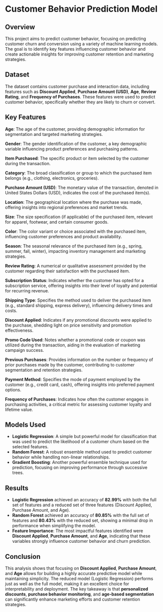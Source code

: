 # Customer Behavior Prediction Model

## Overview
This project aims to predict customer behavior, focusing on predicting customer churn and conversion using a variety of machine learning models. The goal is to identify key features influencing customer behavior and create actionable insights for improving customer retention and marketing strategies.

## Dataset
The dataset contains customer purchase and interaction data, including features such as **Discount Applied**, **Purchase Amount (USD)**, **Age**, **Review Rating**, and **Frequency of Purchases**. These features were used to predict customer behavior, specifically whether they are likely to churn or convert.

## Key Features
**Age**: The age of the customer, providing demographic information for segmentation and targeted marketing strategies.

**Gender**: The gender identification of the customer, a key demographic variable influencing product preferences and purchasing patterns.

**Item Purchased**: The specific product or item selected by the customer during the transaction.

**Category**: The broad classification or group to which the purchased item belongs (e.g., clothing, electronics, groceries).

**Purchase Amount (USD)**: The monetary value of the transaction, denoted in United States Dollars (USD), indicates the cost of the purchased item(s).

**Location**: The geographical location where the purchase was made, offering insights into regional preferences and market trends.

**Size**: The size specification (if applicable) of the purchased item, relevant for apparel, footwear, and certain consumer goods.

**Color**: The color variant or choice associated with the purchased item, influencing customer preferences and product availability.

**Season**: The seasonal relevance of the purchased item (e.g., spring, summer, fall, winter), impacting inventory management and marketing strategies.

**Review Rating**: A numerical or qualitative assessment provided by the customer regarding their satisfaction with the purchased item.

**Subscription Status**: Indicates whether the customer has opted for a subscription service, offering insights into their level of loyalty and potential for recurring revenue.

**Shipping Type**: Specifies the method used to deliver the purchased item (e.g., standard shipping, express delivery), influencing delivery times and costs.

**Discount Applied**: Indicates if any promotional discounts were applied to the purchase, shedding light on price sensitivity and promotion effectiveness.

**Promo Code Used**: Notes whether a promotional code or coupon was utilized during the transaction, aiding in the evaluation of marketing campaign success.

**Previous Purchases**: Provides information on the number or frequency of prior purchases made by the customer, contributing to customer segmentation and retention strategies.

**Payment Method**: Specifies the mode of payment employed by the customer (e.g., credit card, cash), offering insights into preferred payment options.

**Frequency of Purchases**: Indicates how often the customer engages in purchasing activities, a critical metric for assessing customer loyalty and lifetime value.

## Models Used
- **Logistic Regression**: A simple but powerful model for classification that was used to predict the likelihood of a customer churn based on the selected features.
- **Random Forest**: A robust ensemble method used to predict customer behavior while handling non-linear relationships.
- **Gradient Boosting**: Another powerful ensemble technique used for prediction, focusing on improving performance through successive trees.

## Results
- **Logistic Regression** achieved an accuracy of **82.99%** with both the full set of features and a reduced set of three features (Discount Applied, Purchase Amount, and Age).
- **Random Forest** achieved an accuracy of **80.85%** with the full set of features and **80.43%** with the reduced set, showing a minimal drop in performance when simplifying the model.
- **Feature Importance**: The most impactful features identified were **Discount Applied**, **Purchase Amount**, and **Age**, indicating that these variables strongly influence customer behavior and churn prediction.

## Conclusion
This analysis shows that focusing on **Discount Applied**, **Purchase Amount**, and **Age** allows for building a highly accurate predictive model while maintaining simplicity. The reduced model (Logistic Regression) performs just as well as the full model, making it an excellent choice for interpretability and deployment. The key takeaway is that **personalized discounts**, **purchase behavior monitoring**, and **age-based segmentation** can significantly enhance marketing efforts and customer retention strategies.

